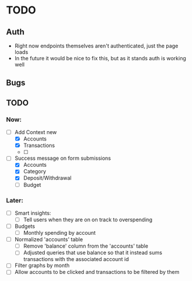 # TODO


## Auth
  - Right now endpoints themselves aren't authenticated, just the page loads
  - In the future it would be nice to fix this, but as it stands auth is working well


## Bugs


## TODO

### Now:
- [ ] Add Context new
  - [x] Accounts
  - [x] Transactions
  - [ ] 
- [ ] Success message on form submissions
  - [x] Accounts
  - [x] Category
  - [x] Deposit/Withdrawal
  - [ ] Budget

### Later:
- [ ] Smart insights:
  - [ ] Tell users when they are on on track to overspending
- [ ] Budgets
  - [ ] Monthly spending by account
- [ ] Normalized 'accounts' table
  - [ ] Remove 'balance' column from the 'accounts' table
  - [ ] Adjusted queries that use balance so that it instead sums transactions with the associated account id
- [ ] Filter graphs by month
- [ ] Allow accounts to be clicked and transactions to be filtered by them
